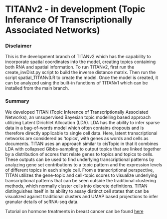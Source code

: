 # TITANv2 - in development (Topic Inferance Of Transcriptionally Associated Networks)

### Disclaimer

This is the development branch of TITANv2 which has the capability to incorporate spatial coordinates into the model, creating topics containing both RNA and spatial information. To run TITANv2, first run the create_invDist.py script to build the inverse distance matrix. Then run the script spatial_TITANv3.R to create the model. Once the model is created, it can be analyzed using the built-in functions of TITANv1 which can be installed from the main branch.

### Summary

We developed TITAN (Topic Inference of Transcriptionally Associated Networks), an unsupervised Bayesian topic modelling based approach utilizing Latent Dirichlet Allocation (LDA). LDA has the ability to infer sparse data in a bag-of-words model which often contains dropouts and is therefore directly applicable to single cell data. Here, latent transcriptional networks are considered as ‘topics’, with genes as words and cells as documents. TITAN uses an approach similar to cisTopic in that it combines LDA with collapsed Gibbs-sampling to output topics that are linked together by a distribution of scores that relate genes to topics and topics to cells. These outputs can be used to find underlying transcriptional patterns by analyzing gene set contributions to a topic pattern and the expression levels of different topics in each single cell. From a transcriptional perspective, TITAN utilizes the gene-topic and cell-topic scores to visualize underlying transcriptional patterns that can be seen outside the traditional clustering methods, which normally cluster cells into discrete definitions. TITAN distinguishes itself in its ability to assay distinct cell states that can be visualized against traditional clusters and UMAP based projections to infer granular details of scRNA-seq data.



Tutorial on hormone treatments in breast cancer can be found [here](https://github.com/JuliusCampbell/TITAN/blob/master/vignettes/TITAN_vignette.md)
